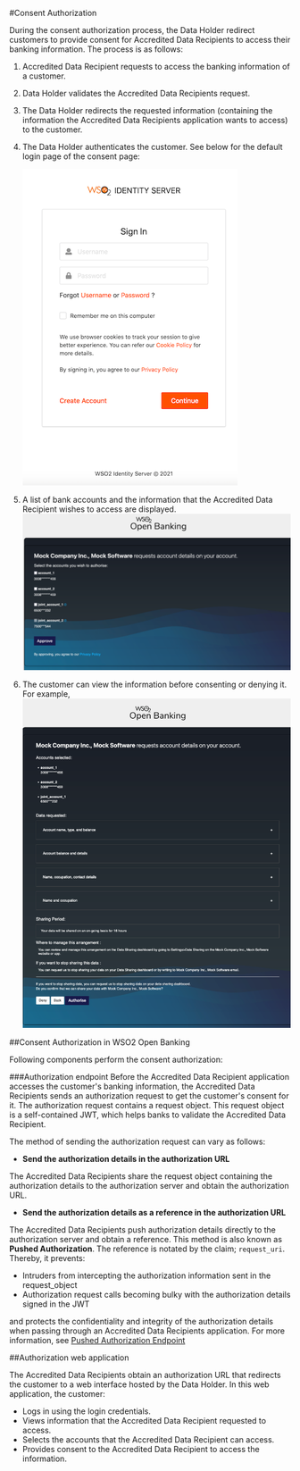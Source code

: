 #Consent Authorization

During the consent authorization process, the Data Holder redirect customers to provide consent for Accredited Data Recipients
to access their banking information. The process is as follows:

1. Accredited Data Recipient requests to access the banking information of a customer.
2. Data Holder validates the Accredited Data Recipients request.
3. The Data Holder redirects the requested information (containing the information the Accredited Data Recipients application wants to access)
to the customer.
4. The Data Holder authenticates the customer. See below for the default login page of the consent page:
 
    ![login-consent-page](../assets/img/learn/consent-manager/login-of-consent-page.png)
    
5. A list of bank accounts and the information that the Accredited Data Recipient wishes to access are displayed.
    ![select accounts](../assets/img/learn/consent-manager/consent-page-select-accounts.png)  
    
6. The customer can view the information before consenting or denying it. For example,
    ![grant consent](../assets/img/learn/consent-manager/consent-page-confirm.png) 
 
##Consent Authorization in WSO2 Open Banking 

Following components perform the consent authorization:

###Authorization endpoint
Before the Accredited Data Recipient application accesses the customer's banking information, the Accredited Data Recipients
sends an authorization request to get the customer's consent for it. The authorization request contains a request object. 
This request object is a self-contained JWT, which helps banks to validate the Accredited Data Recipient.

The method of sending the authorization request can vary as follows:

- **Send the authorization details in the authorization URL**

The Accredited Data Recipients share the request object containing the authorization details to the authorization server and obtain the 
authorization URL.

- **Send the authorization details as a reference in the authorization URL**

The Accredited Data Recipients push authorization details directly to the authorization server and obtain a reference. 
This method is also known as **Pushed Authorization**. The reference is notated by the claim; `request_uri`. Thereby, it prevents:
                                                                                         
- Intruders from intercepting the authorization information sent in the request_object
- Authorization request calls becoming bulky with the authorization details signed in the JWT

and protects the confidentiality and integrity of the authorization details when passing through an 
Accredited Data Recipients application. For more information, see [Pushed Authorization Endpoint](../learn/pushed-authorization-endpoint.md)

##Authorization web application

The Accredited Data Recipients obtain an authorization URL that redirects the customer to a web interface hosted by the Data Holder.
In this web application, the customer:

- Logs in using the login credentials.
- Views information that the Accredited Data Recipient requested to access.
- Selects the accounts that the Accredited Data Recipient can access.
- Provides consent to the Accredited Data Recipient to access the information.